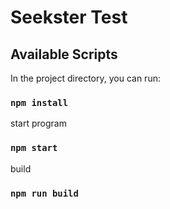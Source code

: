 # Seekster Test

## Available Scripts

In the project directory, you can run:

### `npm install`


start program
### `npm start`

build
### `npm run build`